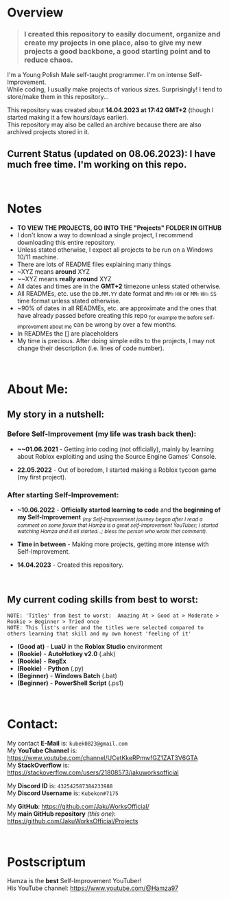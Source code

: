 # Overview
>### I created this repository to easily document, organize and create my projects in one place, also to give my new projects a good backbone, a good starting point and to reduce chaos.

I'm a Young Polish Male self-taught programmer. I'm on intense Self-Improvement. <br>
While coding, I usually make projects of various sizes. Surprisingly! I tend to store/make them in this repository...<br>

This repository was created about **14.04.2023 at 17:42 GMT+2** (though I started making it a few hours/days earlier).<br>
This repository may also be called an archive because there are also archived projects stored in it.

## Current Status (updated on 08.06.2023): I have much free time. I'm working on this repo.


<br>


# Notes
- **TO VIEW THE PROJECTS, GO INTO THE "Projects" FOLDER IN GITHUB**
- I don't know a way to download a single project, I recommend downloading this entire repository.
- Unless stated otherwise, I expect all projects to be run on a Windows 10/11 machine.
- There are lots of README files explaining many things
- ~XYZ means **around** XYZ
- ~\~XYZ means **really around** XYZ
- All dates and times are in the **GMT+2** timezone unless stated otherwise.
- All READMEs, etc. use the `DD.MM.YY` date format and `MM⠆HH` or `MM⠆HH⠆SS` time format unless stated otherwise.
- ~90% of dates in all READMEs, etc. are approximate and the ones that have already passed before creating this repo <sub>for example the before self-improvement about me</sub> can be wrong by over a few months. 
- In READMEs the [] are placeholders
- My time is precious. After doing simple edits to the projects, I may not change their description (i.e. lines of code number).


<br>


# About Me:


## My story in a nutshell:

### Before Self-Improvement (my life was trash back then):
 - **~\~01.06.2021** - Getting into coding (not officially), mainly by learning about Roblox exploiting and using the Source Engine Games' Console.
  
 - **22.05.2022** - Out of boredom, I started making a Roblox tycoon game (my first project).

### After starting Self-Improvement:
 - **~10.06.2022** - **Officially started learning to code** and **the beginning of my Self-Improvement** <sub>*(my Self-Improvement journey began after I read a comment on some forum that Hamza is a great self-improvement YouTuber; I started watching Hamza and it all started...; bless the person who wrote that comment).*</sub>
  
 - **Time in between** - Making more projects, getting more intense with Self-Improvement.
  
 - **14.04.2023** - Created this repository.


<br>


## My current coding skills from best to worst:
`NOTE: 'Titles' from best to worst:  Amazing At > Good at > Moderate > Rookie > Beginner > Tried once` <br>
`NOTE: This list's order and the titles were selected compared to others learning that skill and my own honest 'feeling of it'`
- **(Good at)** - **LuaU** in the **Roblox Studio** environment
- **(Rookie)** - **AutoHotkey v2.0** (.ahk)
- **(Rookie)** - **RegEx**
- **(Rookie)** - **Python** (.py)
- **(Beginner)** - **Windows Batch** (.bat)
- **(Beginner)** - **PowerShell Script** (.ps1)


<br>


# Contact:
My contact **E-Mail** is: `kubek0823@gmail.com` <br>
My **YouTube Channel** is: https://www.youtube.com/channel/UCetKkeRPmwfGZ1ZAT3V6GTA <br>
My **StackOverflow** is: https://stackoverflow.com/users/21808573/jakuworksofficial

My **Discord ID** is: `432542587384233988` <br>
My **Discord Username** is: `Kubekon#7175`

My **GitHub**: https://github.com/JakuWorksOfficial/ <br>
My **main GitHub repository** *(this one)*: https://github.com/JakuWorksOfficial/Projects


<br>


# Postscriptum
Hamza is the **best** Self-Improvement YouTuber! <br>
His YouTube channel: https://www.youtube.com/@Hamza97